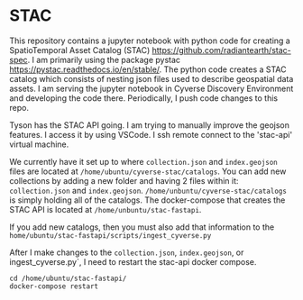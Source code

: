 # STAC

This repository contains a jupyter notebook with python code for creating a SpatioTemporal Asset Catalog (STAC) <https://github.com/radiantearth/stac-spec>. I am primarily using the package pystac <https://pystac.readthedocs.io/en/stable/>. The python code creates a STAC catalog which consists of nesting json files used to describe geospatial data assets. I am serving the jupyter notebook in Cyverse Discovery Environment and developing the code there. Periodically, I push code changes to this repo. 


Tyson has the STAC API going. I am trying to manually improve the geojson features. I access it by using VSCode. I ssh remote connect to the 'stac-api' virtual machine. 

We currently have it set up to where `collection.json` and `index.geojson` files are located at `/home/ubuntu/cyverse-stac/catalogs`. You can add new collections by adding a new folder and having 2 files within it: `collection.json` and `index.geojson`. `/home/unbuntu/cyverse-stac/catalogs` is simply holding all of the catalogs. The docker-compose that creates the STAC API is located at `/home/unbuntu/stac-fastapi`.

If you add new catalogs, then you must also add that information to the `home/ubuntu/stac-fastapi/scripts/ingest_cyverse.py`


After I make changes to the `collection.json`, `index.geojson`, or ingest_cyverse.py`, I need to restart the stac-api docker compose. 
```
cd /home/ubuntu/stac-fastapi/
docker-compose restart
```
